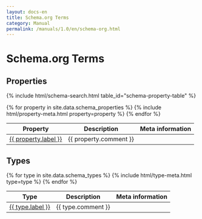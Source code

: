 ```yaml
---
layout: docs-en
title: Schema.org Terms
category: Manual
permalink: /manuals/1.0/en/schema-org.html
---
```


<link rel="stylesheet" href="{{ '/css/schema-styles.css' | relative_url }}">


# Schema.org Terms

<h2>Properties</h2>

{% include html/schema-search.html table_id="schema-property-table" %}

<table id="schema-property-table">
  <thead>
    <tr>
      <th>Property</th>
      <th>Description</th>
      <th>Meta information</th>
    </tr>
  </thead>
  <tbody>
    {% for property in site.data.schema_properties %}
      <tr>
        <td>
          <a href="https://schema.org/{{ property.label }}" class="schema-link">{{ property.label }}</a>
        </td>
        <td>{{ property.comment }}</td>
        {% include html/property-meta.html property=property %}
      </tr>
    {% endfor %}
  </tbody>
</table>

<h2>Types</h2>

<table id="schema-type-table">
  <thead>
    <tr>
      <th>Type</th>
      <th>Description</th>
      <th>Meta information</th>
    </tr>
  </thead>
  <tbody>
    {% for type in site.data.schema_types %}
      <tr>
        <td>
          <a href="https://schema.org/{{ type.label }}" class="schema-link">{{ type.label }}</a>
        </td>
        <td>{{ type.comment }}</td>
        {% include html/type-meta.html type=type %}
      </tr>
    {% endfor %}
  </tbody>
</table>